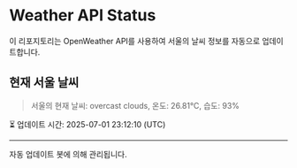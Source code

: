 
# Weather API Status

이 리포지토리는 OpenWeather API를 사용하여 서울의 날씨 정보를 자동으로 업데이트합니다.

## 현재 서울 날씨
> 서울의 현재 날씨: overcast clouds, 온도: 26.81°C, 습도: 93%

⏳ 업데이트 시간: 2025-07-01 23:12:10 (UTC)

---
자동 업데이트 봇에 의해 관리됩니다.
